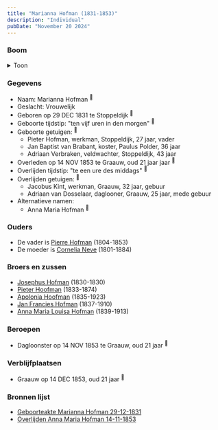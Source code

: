 ```yaml
---
title: "Marianna Hofman (1831-1853)"
description: "Individual"
pubDate: "November 20 2024"
---
```


### Boom
<details><summary>Toon</summary>

![test](https://www.plantuml.com/plantuml/svg/ZPBRJiCm38RlynJMkE0AgIK5RTCqJHij1uc1nE5sSbkpXQP9bMHCqxHtnx1o423WBhB_t_viP-G3kh2ijV2LCWqwh277efexkpJbn6hh83WqdbDaWbYeag1Ghj2qUrFTX3NKLEVa_2xa0pcoOTsG-5IrqEWzR0G0ZAqhoTqkL54Pydumg56PuH2as0gn3zUlhRpOEJhNYfmZEBCFDPeEe8VpA8eEOu2zL6P7sPYBRXuKwN8BWtwE-NgMsn0qzOTm35awXhWR9UmtWOpodZwfVRNKUeQcd1NEUfzRvc5RB65wTS--8mcd3d6vOh8MPsAT8QqGflH47pY7Z9EDKvdANt1OrVB4RtN_PE51Jz89Uxh9DvP1VqLbgSpyXRa75tTJridebIfZggW7UrhD5s5DMjiLasr5kxo3WrOXMloFGElam4jA9kAjtIKwXSRWrrl81Dvl-8ybzDg1P0mtmJODgzHZzO-h93zSHOp8bFn_dm40)
</details>

### Gegevens
- Naam: Marianna Hofman <sup><a href="../s00045/" style="text-decoration:none" title="Geboorteakte Marianna Hofman 29-12-1831">:link:</a></sup>
- Geslacht: Vrouwelijk
- Geboren op 29 DEC 1831 te Stoppeldijk <sup><a href="../s00045/" style="text-decoration:none" title="Geboorteakte Marianna Hofman 29-12-1831">:link:</a></sup>
- Geboorte tijdstip: "ten vijf uren in den morgen" <sup><a href="../s00045/" style="text-decoration:none" title="Geboorteakte Marianna Hofman 29-12-1831">:link:</a></sup>
- Geboorte getuigen: <sup><a href="../s00045/" style="text-decoration:none" title="Geboorteakte Marianna Hofman 29-12-1831">:link:</a></sup>
  - Pieter Hofman, werkman, Stoppeldijk, 27 jaar, vader
  - Jan Baptist van Brabant, koster, Paulus Polder, 36 jaar
  - Adriaan Verbraken, veldwachter, Stoppeldijk, 43 jaar
- Overleden op 14 NOV 1853 te Graauw, oud 21 jaar jaar <sup><a href="../s00049/" style="text-decoration:none" title="Overlijden Anna Maria Hofman 14-11-1853">:link:</a></sup>
- Overlijden tijdstip: "te een ure des middags" <sup><a href="../s00049/" style="text-decoration:none" title="Overlijden Anna Maria Hofman 14-11-1853">:link:</a></sup>
- Overlijden getuigen: <sup><a href="../s00049/" style="text-decoration:none" title="Overlijden Anna Maria Hofman 14-11-1853">:link:</a></sup>
  - Jacobus Kint, werkman, Graauw, 32 jaar, gebuur
  - Adriaan van Dosselaar, daglooner, Graauw, 25 jaar, mede gebuur
- Alternatieve namen:
  - Anna Maria Hofman <sup><a href="../s00049/" style="text-decoration:none" title="Overlijden Anna Maria Hofman 14-11-1853">:link:</a></sup>

### Ouders
- De vader is [Pierre Hofman](../i00021/) (1804-1853)
- De moeder is [Cornelia Neve](../i00022/) (1801-1884)

### Broers en zussen
- [Josephus Hofman](../i00033/) (1830-1830)
- [Pieter Hoofman](../i00013/) (1833-1874)
- [Apolonia Hoofman](../i00028/) (1835-1923)
- [Jan Francies Hofman](../i00035/) (1837-1910)
- [Anna Maria Louisa Hofman](../i00036/) (1839-1913)

### Beroepen
- Dagloonster op 14 NOV 1853 te Graauw, oud 21 jaar <sup><a href="../s00049/" style="text-decoration:none" title="Overlijden Anna Maria Hofman 14-11-1853">:link:</a></sup>

### Verblijfplaatsen
- Graauw  op 14 DEC 1853, oud 21 jaar  <sup><a href="../s00049/" style="text-decoration:none" title="Overlijden Anna Maria Hofman 14-11-1853">:link:</a></sup>

### Bronnen lijst
- [Geboorteakte Marianna Hofman 29-12-1831](../s00045/)
- [Overlijden Anna Maria Hofman 14-11-1853](../s00049/)